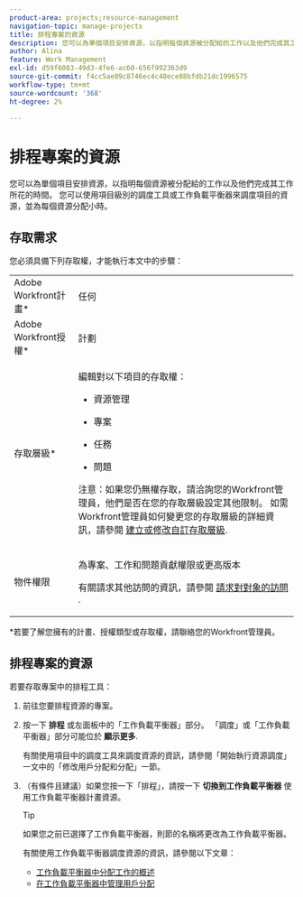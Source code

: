 ```yaml
---
product-area: projects;resource-management
navigation-topic: manage-projects
title: 排程專案的資源
description: 您可以為單個項目安排資源，以指明每個資源被分配給的工作以及他們完成其工作所花的時間。 您可以使用項目級別的調度工具或工作負載平衡器來調度項目的資源，並為每個資源分配小時。
author: Alina
feature: Work Management
exl-id: d59f6083-49d3-4fe6-ac60-656f992363d9
source-git-commit: f4cc5ae89c8746ec4c40ece88bfdb21dc1996575
workflow-type: tm+mt
source-wordcount: '368'
ht-degree: 2%

---
```


# 排程專案的資源

您可以為單個項目安排資源，以指明每個資源被分配給的工作以及他們完成其工作所花的時間。 您可以使用項目級別的調度工具或工作負載平衡器來調度項目的資源，並為每個資源分配小時。

## 存取需求

您必須具備下列存取權，才能執行本文中的步驟：

<table style="table-layout:auto"> 
 <col> 
 <col> 
 <tbody> 
  <tr> 
   <td role="rowheader">Adobe Workfront計畫*</td> 
   <td> <p>任何 </p> </td> 
  </tr> 
  <tr> 
   <td role="rowheader">Adobe Workfront授權*</td> 
   <td> <p>計劃 </p> </td> 
  </tr> 
  <tr> 
   <td role="rowheader">存取層級*</td> 
   <td> <p>編輯對以下項目的存取權：</p> 
    <ul> 
     <li> <p>資源管理</p> </li> 
     <li> <p>專案</p> </li> 
     <li> <p>任務</p> </li> 
     <li> <p>問題</p> </li> 
    </ul> <p>注意：如果您仍無權存取，請洽詢您的Workfront管理員，他們是否在您的存取層級設定其他限制。 如需Workfront管理員如何變更您的存取層級的詳細資訊，請參閱 <a href="../../../administration-and-setup/add-users/configure-and-grant-access/create-modify-access-levels.md" class="MCXref xref">建立或修改自訂存取層級</a>.</p> </td> 
  </tr> 
  <tr> 
   <td role="rowheader">物件權限</td> 
   <td> <p>為專案、工作和問題貢獻權限或更高版本 </p> <p>有關請求其他訪問的資訊，請參閱 <a href="../../../workfront-basics/grant-and-request-access-to-objects/request-access.md" class="MCXref xref">請求對對象的訪問 </a>.</p> </td> 
  </tr> 
 </tbody> 
</table>

&#42;若要了解您擁有的計畫、授權類型或存取權，請聯絡您的Workfront管理員。

## 排程專案的資源

若要存取專案中的排程工具：

1. 前往您要排程資源的專案。
1. 按一下 **排程** 或左面板中的「工作負載平衡器」部分。 「調度」或「工作負載平衡器」部分可能位於 **顯示更多**.

   有關使用項目中的調度工具來調度資源的資訊，請參閱「開始執行資源調度」一文中的「修改用戶分配和分配」一節。

1. （有條件且建議）如果您按一下「排程」，請按一下 **切換到工作負載平衡器** 使用工作負載平衡器計畫資源。

   >[!TIP]
   >
   >如果您之前已選擇了工作負載平衡器，則節的名稱將更改為工作負載平衡器。

   有關使用工作負載平衡器調度資源的資訊，請參閱以下文章：

   * [工作負載平衡器中分配工作的概述](../../../resource-mgmt/workload-balancer/assign-work-in-workload-balancer.md)
   * [在工作負載平衡器中管理用戶分配](../../../resource-mgmt/workload-balancer/manage-user-allocations-workload-balancer.md)

 
